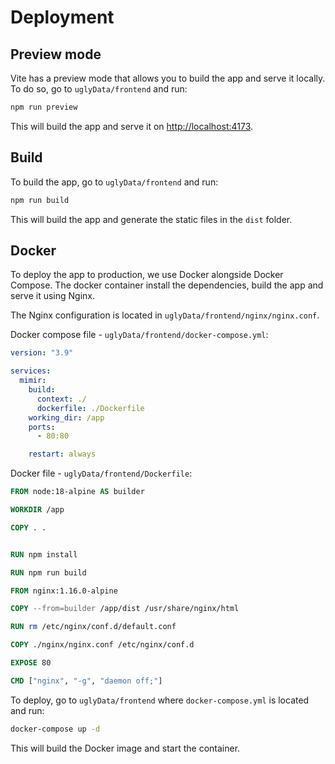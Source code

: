 # Deployment

## Preview mode

Vite has a preview mode that allows you to build the app and serve it locally. To do so, go to `uglyData/frontend` and run:

```bash
npm run preview
```

This will build the app and serve it on [http://localhost:4173](http://localhost:4173).

## Build

To build the app, go to `uglyData/frontend` and run:

```bash
npm run build
```

This will build the app and generate the static files in the `dist` folder.

## Docker

To deploy the app to production, we use Docker alongside Docker Compose. The docker container install the dependencies, build the app and serve it using Nginx.

The Nginx configuration is located in `uglyData/frontend/nginx/nginx.conf`.

Docker compose file - `uglyData/frontend/docker-compose.yml`:

```yaml
version: "3.9"

services:
  mimir:
    build:
      context: ./
      dockerfile: ./Dockerfile
    working_dir: /app
    ports:
      - 80:80

    restart: always
```

Docker file - `uglyData/frontend/Dockerfile`:

```dockerfile
FROM node:18-alpine AS builder

WORKDIR /app

COPY . .


RUN npm install

RUN npm run build

FROM nginx:1.16.0-alpine

COPY --from=builder /app/dist /usr/share/nginx/html

RUN rm /etc/nginx/conf.d/default.conf

COPY ./nginx/nginx.conf /etc/nginx/conf.d

EXPOSE 80

CMD ["nginx", "-g", "daemon off;"]
```

To deploy, go to `uglyData/frontend` where `docker-compose.yml` is located and run:

```bash
docker-compose up -d
```

This will build the Docker image and start the container.
